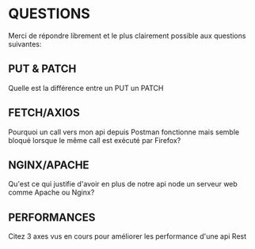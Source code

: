 # QUESTIONS

Merci de répondre librement et le plus clairement possible aux questions suivantes:

## PUT & PATCH
Quelle est la différence entre un PUT un PATCH

## FETCH/AXIOS
Pourquoi un call vers mon api depuis Postman fonctionne mais semble bloqué lorsque le même call est exécuté par Firefox?

## NGINX/APACHE
Qu'est ce qui justifie d'avoir en plus de notre api node un serveur web comme Apache ou Nginx?

## PERFORMANCES
Citez 3 axes vus en cours pour améliorer les performance d'une api Rest
